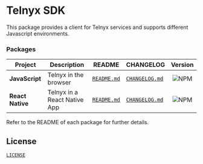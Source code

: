 # Telnyx SDK

This package provides a client for Telnyx services and supports different Javascript environments.

### Packages

| Project          | Description                  | README                                         | CHANGELOG                                            |                                     Version                                     |
| ---------------- | ---------------------------- | ---------------------------------------------- | ---------------------------------------------------- | :-----------------------------------------------------------------------------: |
| **JavaScript**   | Telnyx in the browser        | [`README.md`](packages/js/README.md)           | [`CHANGELOG.md`](packages/js/CHANGELOG.md)           |    ![NPM](https://img.shields.io/npm/v/@telnyx/webrtc.svg?color=brightgreen)    |
| **React Native** | Telnyx in a React Native App | [`README.md`](packages/react-native/README.md) | [`CHANGELOG.md`](packages/react-native/CHANGELOG.md) | ![NPM](https://img.shields.io/npm/v/@telnyx/react-native.svg?color=brightgreen) |

Refer to the README of each package for further details.

## License

[`LICENSE`](./LICENSE)
